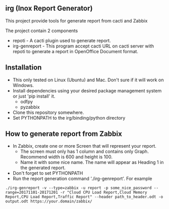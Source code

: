 ## irg (Inox Report Generator)
  This project provide tools for generate report from cacti and Zabbix

The project contain 2 components
  - repoti - A cacti plugin used to generate report.
  - irg-genreport - This program accept cacti URL on cacti server with repoti to generate a report in OpenOffice Document format.

## Installation

 - This only tested on Linux (Ubuntu) and Mac. Don't sure if it will
    work on Windows.
 - Install dependencies using your desired package management system or
    just 'pip install' it.
   - odfpy
   - pyzabbix
 - Clone this repository somewhere.
 - Set PYTHONPATH to the irg/binding/python directory

## How to generate report from Zabbix

 - In Zabbix, create one or more Screen that will represent your report.
   - The screen must only has 1 column and contains only Graph. Recommend width is 600 and height is 100.
   - Name it with some nice name. The name will appear as Heading 1 in the generated report.
 - Don't forget to set PYTHONPATH
 - Run the report generation command './irg-genreport'. For example

```
./irg-genreport -v --type=zabbix -u report -p some_nice_password --range=20171101-20171201 -r "Cloud CPU Load Report,Cloud Memory Report,CPU Load Report,Traffic Report" --header path_to_header.odt -o output.odt https://your.domain/zabbix/
```
